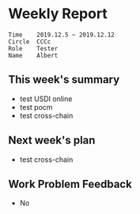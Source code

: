 # Weekly Report 
```
Time	2019.12.5 ~ 2019.12.12
Circle	CCCc
Role	Tester
Name	Albert
```
## This week's summary
- test USDI online
- test pocm
- test cross-chain


## Next week's plan

- test cross-chain




## Work Problem Feedback 
- No 

